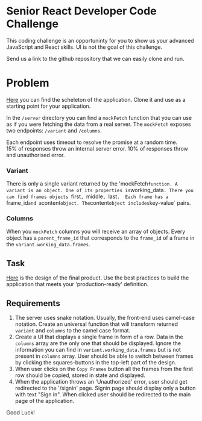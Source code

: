 # Senior React Developer Code Challenge

This coding challenge is an opportuninty for you to show us your advanced JavaScript and React skills. UI is not the goal of this challenge.

Send us a link to the github repository that we can easily clone and run.

# Problem
[Here]() you can find the scheleton of the application. Clone it and use as a starting point for your application.

In the `/server` directory you can find a `mockFetch` function that you can use as if you were fetching the data from a real server. The `mockFetch` exposes two endpoints: `/variant` and `/columns`.

Each endpoint uses timeout to resolve the promise at a random time.  
15% of responses throw an internal server error.
10% of responses throw and unauthorised error.

### Variant
There is only a single variant returned by the 'mockFetch` function. A variant is an object. One of its properties is `working_data`. There you can find frames objects `first`, `middle`, `last`. 
Each frame has a `frame_id` and a `content` object. The `content` object includes `key-value` pairs.

### Columns
When you `mockFetch` columns you will receive an array of objects. Every object has a `parent_frame_id` that corresponds to the `frame_id` of a frame in the `variant.working_data.frames`. 

## Task
[Here](https://www.figma.com/proto/SaRvPAf6Hltz9xe04obPEx/Untitled?node-id=1%3A2&scaling=min-zoom) is the design of the final product. 
Use the best practices to build the application that meets your 'production-ready' definition.

## Requirements
1. The server uses snake notation. Usually, the front-end uses camel-case notation. Create an universal function that will transform returned `variant` and `columns` to the camel case format.
2. Create a UI that displays a single frame in form of a row. Data in the `columns` array are the only one that should be displayed. Ignore the information you can find in `variant.working_data.frames` but is not present in `columns` array. User should be able to switch between frames by clicking the squares-buttons in the top-left part of the design.
3. When user clicks on the `Copy Frames` button all the frames from the first row should be copied, stored in state and displayed.
4. When the application throws an 'Unauthorized' error, user should get redirected to the '/signin' page. Signin page should display only a button with text "Sign in". When clicked user should be redirected to the main page of the application.

Good Luck!





